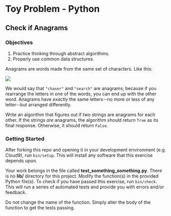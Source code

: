 # Toy Problem - Python

## Check if Anagrams

### Objectives

1. Practice thinking through abstract algorithms.
2. Properly use common data structures.

Anagrams are words made from the same set of characters. Like this:

![](http://cl.ly/e4vI/Screen%20Shot%202015-12-12%20at%209.24.58%20AM.png)

We would say that `"chaser"` and `"search"` are anagrams; because if you rearrange the letters in one of the words, you can end up with the other word. Anagrams have _exactly_ the same letters--no more or less of any letter--but arranged differently.

Write an algorithm that figures out if two strings are anagrams for each other. If the strings _are_ anagrams, the algorithm should return `True` as its final response. Otherwise, it should return `False`.

### Getting Started

After forking this repo and opening it in your development environment (e.g. Cloud9), run `bin/setup`. This will install any software that this exercise depends upon.

Your work belongs in the file called **test_something_something.py**. There is no **lib/** directory for this project. Modify the function(s) in the provided Python file(s). To check if you have passed this exercise, run `bin/check`. This will run a series of automated tests and provide you with errors and/or feedback.

Do not change the name of the function. Simply alter the body of the function to get the tests passing.